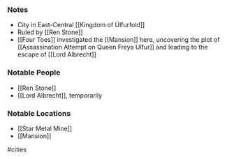 ### Notes 

- City in East-Central [[Kingdom of Úlfurfold]]
- Ruled by [[Ren Stone]]
- [[Four Toes]] investigated the [[Mansion]] here, uncovering the plot of [[Assassination Attempt on Queen Freya Ulfur]] and leading to the escape of [[Lord Albrecht]]

### Notable People

- [[Ren Stone]]
- [[Lord Albrecht]], temporarily

### Notable Locations

- [[Star Metal Mine]]
- [[Mansion]]

#cities